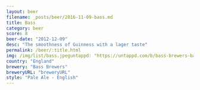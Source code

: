 ```yaml
---
layout: beer
filename: _posts/beer/2016-11-09-bass.md
title: Bass
category: beer
score: 8
beer-date: "2012-12-09"
desc: "The smoothness of Guinness with a lager taste"
permalink: /beer/:title.html
img: /img/list/bass.jpeguntappd: "https://untappd.com/b/bass-brewers-bass-pale-ale/5872"
country: "England"
brewery: "Bass Brewers"
breweryURL: "breweryURL"
style: "Pale Ale - English"
---
```

